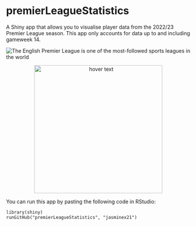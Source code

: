 # premierLeagueStatistics

A Shiny app that allows you to visualise player data from the 2022/23 Premier League season. This app only accounts for data up to and including gameweek 14.

![The English Premier League is one of the most-followed sports leagues in the world]([http://url/to/img.png](https://imageio.forbes.com/specials-images/imageserve/634e9b5197ba57fa2cc9a291/Tottenham-Hotspur-v-Burnley---Premier-League/960x0.jpg?format=jpg&width=960))

<p align="center">
  <img src="[your_relative_path_here](https://imageio.forbes.com/specials-images/imageserve/634e9b5197ba57fa2cc9a291/Tottenham-Hotspur-v-Burnley---Premier-League/960x0.jpg?format=jpg&width=960)" width="350" title="hover text">
</p>

You can run this app by pasting the following code in RStudio: 

```
library(shiny)
runGitHub("premierLeagueStatistics", "jasminex21")
```
